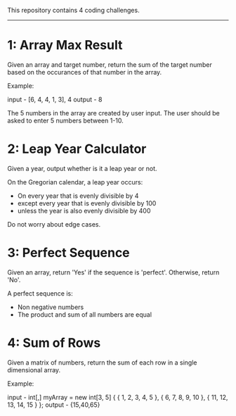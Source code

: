 This repository contains 4 coding challenges.

---

# 1: Array Max Result 
Given an array and target number, return the sum of the target number based on the occurances of that 
number in the array.

Example:

input - [6, 4, 4, 1, 3], 4
output - 8

The 5 numbers in the array are created by user input. The user should be asked to enter 5 numbers
between 1-10.


# 2: Leap Year Calculator

Given a year, output whether is it a leap year or not.

On the Gregorian calendar, a leap year occurs:

* On every year that is evenly divisible by 4 
* except every year that is evenly divisible by 100
* unless the year is also evenly divisible by 400

Do not worry about edge cases.

# 3: Perfect Sequence

Given an array, return 'Yes' if the sequence is 'perfect'. Otherwise, return 'No'. 

A perfect sequence is:

* Non negative numbers
* The product and sum of all numbers are equal

# 4: Sum of Rows

Given a matrix of numbers, return the sum of each row in a single dimensional array. 

Example:

input - int[,] myArray = new int[3, 5] { { 1, 2, 3, 4, 5 }, { 6, 7, 8, 9, 10 }, { 11, 12, 13, 14, 15 } };
output - {15,40,65} 

